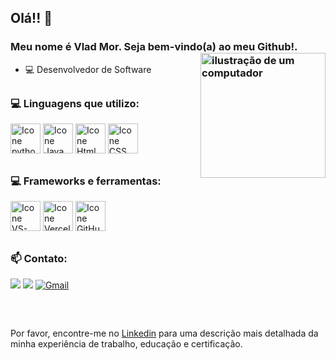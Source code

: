 ## Olá!! 👋

### Meu nome é Vlad Mor. Seja bem-vindo(a) ao meu Github!. <img src="https://i.postimg.cc/4ySKb4xb/20250516-2125-C-rebro-Digitalizado-remix-01jvdt1e25efzssqn7r7benv38.png" alt="ilustração de um computador" min-width="200px" max-width="200px" width="200px" align="right">

<!-- - 👨‍🎓 Graduando em Ciência da Computação na UNIFACS -->
- 💻 Desenvolvedor de Software
<!-- - ❤️ Estou aprofundando nas linguagens de programação com foco em DeepLearnig e Data Science.-->

##

### 💻 Linguagens que utilizo:

[<img height="48px" width="48px" alt="Icone python" src="https://skillicons.dev/icons?i=py"/>](https://www.python.org)
[<img height="48px" width="48px" alt="Icone Java Script" src="https://skillicons.dev/icons?i=js"/>](https://developer.mozilla.org/pt-BR/docs/Web/JavaScript)
[<img height="48px" width="48px" alt="Icone Html" src="https://skillicons.dev/icons?i=html"/>](https://developer.mozilla.org/pt-BR/docs/Web/HTML)
[<img height="48px" width="48px" alt="Icone CSS" src="https://skillicons.dev/icons?i=css"/>](https://developer.mozilla.org/pt-BR/docs/Web/CSS)

##

### 💻 Frameworks e ferramentas:

<!-- [<img height="48px" width="48px" alt="Icone VS-Code" src="https://skillicons.dev/icons?i=tensorflow"/>](https://www.tensorflow.org)
[<img height="48px" width="48px" alt="Icone React" src="https://skillicons.dev/icons?i=react"/>](https://pt-br.react.dev)
[<img height="48px" width="48px" alt="Icone tailwind" src="https://skillicons.dev/icons?i=tailwind"/>](https://tailwindcss.com) -->
[<img height="48px" width="48px" alt="Icone VS-Code" src="https://skillicons.dev/icons?i=vscode"/>](https://code.visualstudio.com)
[<img height="48px" width="48px" alt="Icone Vercel" src="https://skillicons.dev/icons?i=vercel"/>](https://vercel.com)
[<img height="48px" width="48px" alt="Icone GitHub" src="https://skillicons.dev/icons?i=github"/>](https://github.com/)


##

### 📫 Contato:
 [<img src="https://img.shields.io/badge/linkedin-%230077B5.svg?&style=for-the-badge&logo=linkedin&logoColor=white" />]([https://www.linkedin.com/in/irvinmarques/](https://www.linkedin.com/in/vladmorluz/)) 
 [<img src = "https://img.shields.io/badge/instagram-%23E4405F.svg?&style=for-the-badge&logo=instagram&logoColor=white">](https://www.instagram.com/irvin_marques/) 
 [![Gmail](https://img.shields.io/badge/Gmail-EA4335.svg?style=for-the-badge&logo=Gmail&logoColor=white)](vladmorlo@gmail.com)


##
<!--
### 📚 Formação Acadêmica:

\

**Curso Técnico de Introdução à Programação com Foco em Front End** \
[**Universidade Salvador - UNIFACS**](https://www.unifacs.br) \
ago de 2023 - dez de 2026   -->


<br/>

Por favor, encontre-me no [Linkedin]([https://www.linkedin.com/in/irvinmarques/](https://www.linkedin.com/in/vladmorluz/)) para uma descrição mais detalhada da minha experiência de trabalho, educação e certificação.

##
